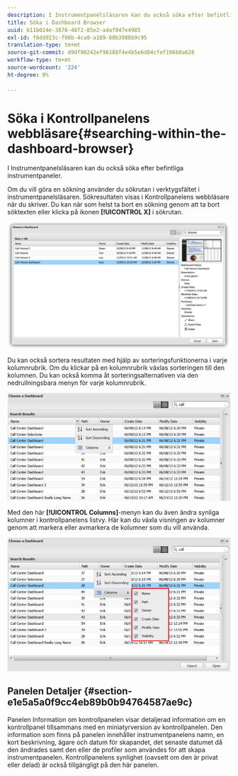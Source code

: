 ```yaml
---
description: I Instrumentpanelsläsaren kan du också söka efter befintliga instrumentpaneler.
title: Söka i Dashboard Browser
uuid: b11b024e-3876-48f2-85e2-a4af047e4985
exl-id: f6dd923c-f98b-4ca0-a109-88b3988b9c95
translation-type: tm+mt
source-git-commit: d9df90242ef96188f4e4b5e6d04cfef196b0a628
workflow-type: tm+mt
source-wordcount: '224'
ht-degree: 0%

---
```


# Söka i Kontrollpanelens webbläsare{#searching-within-the-dashboard-browser}

I Instrumentpanelsläsaren kan du också söka efter befintliga instrumentpaneler.

Om du vill göra en sökning använder du sökrutan i verktygsfältet i instrumentpanelsläsaren. Sökresultaten visas i Kontrollpanelens webbläsare när du skriver. Du kan när som helst ta bort en sökning genom att ta bort söktexten eller klicka på ikonen **[!UICONTROL X]** i sökrutan.

![](assets/search.png)

Du kan också sortera resultaten med hjälp av sorteringsfunktionerna i varje kolumnrubrik. Om du klickar på en kolumnrubrik växlas sorteringen till den kolumnen. Du kan också komma åt sorteringsalternativen via den nedrullningsbara menyn för varje kolumnrubrik.

![](assets/sorting.png)

Med den här **[!UICONTROL Columns]**-menyn kan du även ändra synliga kolumner i kontrollpanelens listvy. Här kan du växla visningen av kolumner genom att markera eller avmarkera de kolumner som du vill använda.

![](assets/sorting_columns.png)

## Panelen Detaljer {#section-e1e5a5a0f9cc4eb89b0b94764587ae9c}

Panelen Information om kontrollpanelen visar detaljerad information om en kontrollpanel tillsammans med en miniatyrversion av kontrollpanelen. Den information som finns på panelen innehåller instrumentpanelens namn, en kort beskrivning, ägare och datum för skapandet, det senaste datumet då den ändrades samt den eller de profiler som användes för att skapa instrumentpanelen. Kontrollpanelens synlighet (oavsett om den är privat eller delad) är också tillgängligt på den här panelen.
